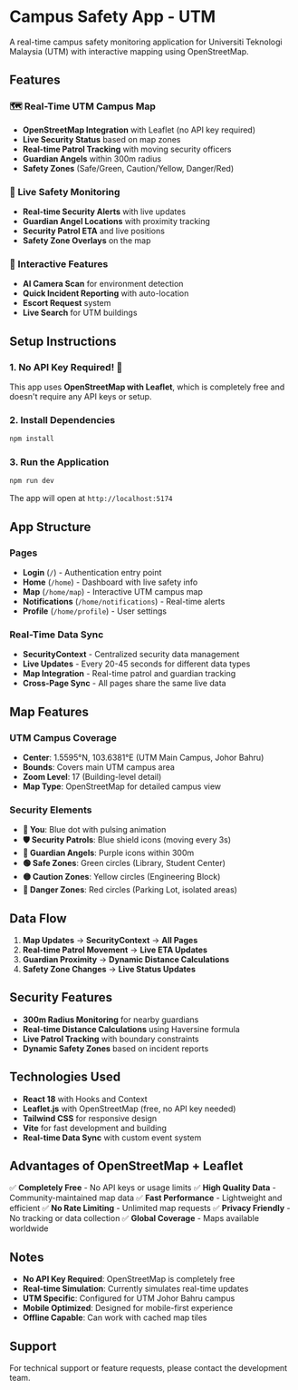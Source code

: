 # Campus Safety App - UTM

A real-time campus safety monitoring application for Universiti Teknologi Malaysia (UTM) with interactive mapping using OpenStreetMap.

## Features

### 🗺️ Real-Time UTM Campus Map
- **OpenStreetMap Integration** with Leaflet (no API key required)
- **Live Security Status** based on map zones
- **Real-time Patrol Tracking** with moving security officers
- **Guardian Angels** within 300m radius
- **Safety Zones** (Safe/Green, Caution/Yellow, Danger/Red)

### 🚨 Live Safety Monitoring
- **Real-time Security Alerts** with live updates
- **Guardian Angel Locations** with proximity tracking
- **Security Patrol ETA** and live positions
- **Safety Zone Overlays** on the map



### 📱 Interactive Features
- **AI Camera Scan** for environment detection
- **Quick Incident Reporting** with auto-location
- **Escort Request** system
- **Live Search** for UTM buildings

## Setup Instructions

### 1. No API Key Required! 🎉

This app uses **OpenStreetMap with Leaflet**, which is completely free and doesn't require any API keys or setup.

### 2. Install Dependencies

```bash
npm install
```

### 3. Run the Application

```bash
npm run dev
```

The app will open at `http://localhost:5174`

## App Structure

### Pages
- **Login** (`/`) - Authentication entry point
- **Home** (`/home`) - Dashboard with live safety info
- **Map** (`/home/map`) - Interactive UTM campus map
- **Notifications** (`/home/notifications`) - Real-time alerts
- **Profile** (`/home/profile`) - User settings

### Real-Time Data Sync
- **SecurityContext** - Centralized security data management
- **Live Updates** - Every 20-45 seconds for different data types
- **Map Integration** - Real-time patrol and guardian tracking
- **Cross-Page Sync** - All pages share the same live data

## Map Features

### UTM Campus Coverage
- **Center**: 1.5595°N, 103.6381°E (UTM Main Campus, Johor Bahru)
- **Bounds**: Covers main UTM campus area
- **Zoom Level**: 17 (Building-level detail)
- **Map Type**: OpenStreetMap for detailed campus view

### Security Elements
- **🔵 You**: Blue dot with pulsing animation
- **🛡️ Security Patrols**: Blue shield icons (moving every 3s)
- **👥 Guardian Angels**: Purple icons within 300m
- **🟢 Safe Zones**: Green circles (Library, Student Center)
- **🟡 Caution Zones**: Yellow circles (Engineering Block)
- **🔴 Danger Zones**: Red circles (Parking Lot, isolated areas)

## Data Flow

1. **Map Updates** → **SecurityContext** → **All Pages**
2. **Real-time Patrol Movement** → **Live ETA Updates**
3. **Guardian Proximity** → **Dynamic Distance Calculations**
4. **Safety Zone Changes** → **Live Status Updates**

## Security Features

- **300m Radius Monitoring** for nearby guardians
- **Real-time Distance Calculations** using Haversine formula
- **Live Patrol Tracking** with boundary constraints
- **Dynamic Safety Zones** based on incident reports

## Technologies Used

- **React 18** with Hooks and Context
- **Leaflet.js** with OpenStreetMap (free, no API key needed)
- **Tailwind CSS** for responsive design
- **Vite** for fast development and building
- **Real-time Data Sync** with custom event system

## Advantages of OpenStreetMap + Leaflet

✅ **Completely Free** - No API keys or usage limits
✅ **High Quality Data** - Community-maintained map data
✅ **Fast Performance** - Lightweight and efficient
✅ **No Rate Limiting** - Unlimited map requests
✅ **Privacy Friendly** - No tracking or data collection
✅ **Global Coverage** - Maps available worldwide

## Notes

- **No API Key Required**: OpenStreetMap is completely free
- **Real-time Simulation**: Currently simulates real-time updates
- **UTM Specific**: Configured for UTM Johor Bahru campus
- **Mobile Optimized**: Designed for mobile-first experience
- **Offline Capable**: Can work with cached map tiles

## Support

For technical support or feature requests, please contact the development team.
